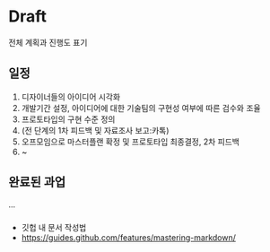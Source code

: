 # Draft
전체 계획과 진행도 표기


## 일정
1. 디자이너들의 아이디어 시각화 
2. 개발기간 설정, 아이디어에 대한 기술팀의 구현성 여부에 따른 검수와 조율 
3. 프로토타입의 구현 수준 정의 
4. (전 단계의 1차 피드백 및 자료조사 보고:카톡)
5. 오프모임으로 마스터플랜 확정 및 프로토타입 최종결정, 2차 피드백
6. ~

## 완료된 과업
...

###
 * 깃헙 내 문서 작성법
  * https://guides.github.com/features/mastering-markdown/
